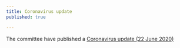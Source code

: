 ```yaml
---
title: Coronavirus update
published: true

---
```


The committee have published a [Coronavirus update (22 June 2020)](/news/2020-06-22-Coronavirus-update-5)
